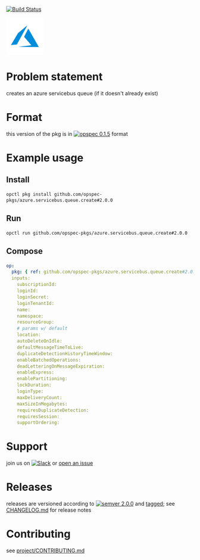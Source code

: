 [![Build Status](https://travis-ci.org/opspec-pkgs/azure.servicebus.queue.create.svg?branch=master)](https://travis-ci.org/opspec-pkgs/azure.servicebus.queue.create)

<img src="icon.svg" alt="icon" height="100px">

# Problem statement

creates an azure servicebus queue (if it doesn't already exist)

# Format

this version of the pkg is in [![opspec 0.1.5](https://img.shields.io/badge/opspec-0.1.5-brightgreen.svg?colorA=6b6b6b&colorB=fc16be)](https://opspec.io/0.1.5/packages.html) format

# Example usage

## Install

```shell
opctl pkg install github.com/opspec-pkgs/azure.servicebus.queue.create#2.0.0
```

## Run

```
opctl run github.com/opspec-pkgs/azure.servicebus.queue.create#2.0.0
```

## Compose

```yaml
op:
  pkg: { ref: github.com/opspec-pkgs/azure.servicebus.queue.create#2.0.0 }
  inputs:
    subscriptionId:
    loginId:
    loginSecret:
    loginTenantId:
    name:
    namespace:
    resourceGroup:
    # params w/ default
    location:
    autoDeleteOnIdle:
    defaultMessageTimeToLive:
    duplicateDetectionHistoryTimeWindow:
    enableBatchedOperations:
    deadLetteringOnMessageExpiration:
    enableExpress:
    enablePartitioning:
    lockDuration:
    loginType:
    maxDeliveryCount:
    maxSizeInMegabytes:
    requiresDuplicateDetection:
    requiresSession:
    supportOrdering:
```

# Support

join us on
[![Slack](https://opspec-slackin.herokuapp.com/badge.svg)](https://opspec-slackin.herokuapp.com/)
or
[open an issue](https://github.com/opspec-pkgs/azure.servicebus.queue.create/issues)

# Releases

releases are versioned according to
[![semver 2.0.0](https://img.shields.io/badge/semver-2.0.0-brightgreen.svg)](http://semver.org/spec/v2.0.0.html)
and [tagged](https://git-scm.com/book/en/v2/Git-Basics-Tagging); see
[CHANGELOG.md](CHANGELOG.md) for release notes

# Contributing

see
[project/CONTRIBUTING.md](https://github.com/opspec-pkgs/project/blob/master/CONTRIBUTING.md)
